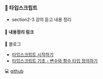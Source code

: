 ### 📘 타입스크립트
- section2-3 강의 듣고 내용 정리

#### 🧷 내용정리 링크
📗 블로그
- [타입스크립트 시작하기](https://velog.io/@mngzz/%ED%83%80%EC%9E%85%EC%8A%A4%ED%81%AC%EB%A6%BD%ED%8A%B8-%EC%8B%9C%EC%9E%91%ED%95%98%EA%B8%B0)
- [타입스크립트 기초 - 변수와 함수 타입 정의하기](https://velog.io/@mngzz/%ED%83%80%EC%9E%85%EC%8A%A4%ED%81%AC%EB%A6%BD%ED%8A%B8-%EA%B8%B0%EC%B4%88-%EB%B3%80%EC%88%98%EC%99%80-%ED%95%A8%EC%88%98-%ED%83%80%EC%9E%85-%EC%A0%95%EC%9D%98%ED%95%98%EA%B8%B0)

💻 [github](https://github.com/leemyungju9347/TypeScript/tree/main/learn-typescript)
